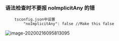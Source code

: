 ### 语法检查时不要报 noImplicitAny 的错

```
	tsconfig.json中设置
	    "noImplicitAny": false //Make this false

```

![image-20200216095813095](C:\Users\Administrator\AppData\Roaming\Typora\typora-user-images\image-20200216095813095.png)